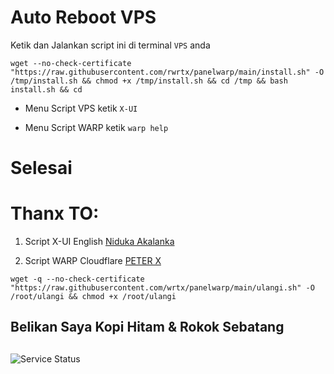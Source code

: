 # Auto Reboot VPS

Ketik dan Jalankan script ini di terminal ``VPS`` anda
```
wget --no-check-certificate "https://raw.githubusercontent.com/rwrtx/panelwarp/main/install.sh" -O /tmp/install.sh && chmod +x /tmp/install.sh && cd /tmp && bash install.sh && cd
```
- Menu Script VPS ketik ``X-UI``

- Menu Script WARP ketik ``warp help``

# Selesai

# Thanx TO:
1. Script X-UI English [Niduka Akalanka](https://github.com/NidukaAkalanka)

2. Script WARP Cloudflare [PETER X](https://github.com/P3TERX)


```
wget -q --no-check-certificate "https://raw.githubusercontent.com/wrtx/panelwarp/main/ulangi.sh" -O /root/ulangi && chmod +x /root/ulangi
```

## Belikan Saya Kopi Hitam & Rokok Sebatang
##
![Service Status](https://raw.githubusercontent.com/rwrtx/scvvip/main/banner/qris.jpg)
